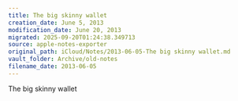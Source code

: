 ```yaml
---
title: The big skinny wallet
creation_date: June 5, 2013
modification_date: June 20, 2013
migrated: 2025-09-20T01:24:38.349713
source: apple-notes-exporter
original_path: iCloud/Notes/2013-06-05-The big skinny wallet.md
vault_folder: Archive/old-notes
filename_date: 2013-06-05
---
```



The big skinny wallet 
